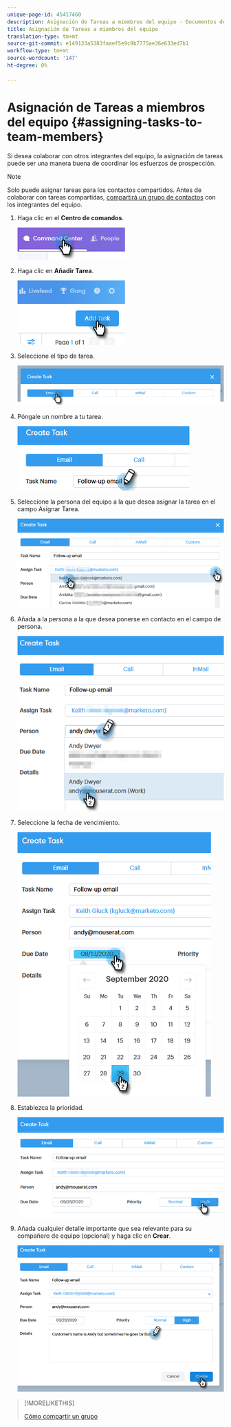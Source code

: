 ```yaml
---
unique-page-id: 45417460
description: Asignación de Tareas a miembros del equipo - Documentos de marketing - Documentación del producto
title: Asignación de Tareas a miembros del equipo
translation-type: tm+mt
source-git-commit: e149133a5383faaef5e9c9b7775ae36e633ed7b1
workflow-type: tm+mt
source-wordcount: '147'
ht-degree: 0%

---
```



# Asignación de Tareas a miembros del equipo {#assigning-tasks-to-team-members}

Si desea colaborar con otros integrantes del equipo, la asignación de tareas puede ser una manera buena de coordinar los esfuerzos de prospección.

>[!NOTE]
>
>Solo puede asignar tareas para los contactos compartidos. Antes de colaborar con tareas compartidas, [compartirá un grupo de contactos](http://docs.marketo.com/x/fwDb) con los integrantes del equipo.

1. Haga clic en el **Centro de comandos**.

   ![](assets/one-1.png)

1. Haga clic en **Añadir Tarea**.

   ![](assets/two-1.png)

1. Seleccione el tipo de tarea.

   ![](assets/three-1.png)

1. Póngale un nombre a tu tarea.

   ![](assets/four-1.png)

1. Seleccione la persona del equipo a la que desea asignar la tarea en el campo Asignar Tarea.

   ![](assets/five.png)

1. Añada a la persona a la que desea ponerse en contacto en el campo de persona.

   ![](assets/six.png)

1. Seleccione la fecha de vencimiento.

   ![](assets/seven.png)

1. Establezca la prioridad.

   ![](assets/eight.png)

1. Añada cualquier detalle importante que sea relevante para su compañero de equipo (opcional) y haga clic en **Crear**.

   ![](assets/nine.png)

>[!MORELIKETHIS]
>
>[Cómo compartir un grupo](http://docs.marketo.com/x/fwDb)

